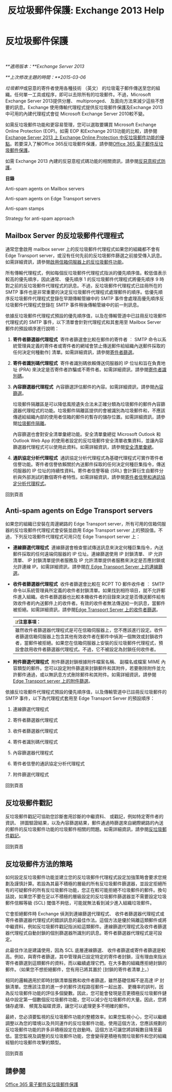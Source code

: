 ﻿---
title: '反垃圾郵件保護: Exchange 2013 Help'
TOCTitle: 反垃圾郵件保護
ms:assetid: 6af88a08-687d-40b1-8b22-80704184403d
ms:mtpsurl: https://technet.microsoft.com/zh-tw/library/JJ218660(v=EXCHG.150)
ms:contentKeyID: 50473436
ms.date: 05/21/2018
mtps_version: v=EXCHG.150
ms.translationtype: MT
---

# 反垃圾郵件保護

 

_**適用版本：**Exchange Server 2013_

_**上次修改主題的時間：**2015-03-06_

*垃圾郵件*或惡意的寄件者使用各種技術 （英文） 的垃圾電子郵件傳送至您的組織。任何單一工具或程序，即可以去除所有的垃圾郵件。不過，Microsoft Exchange Server 2013提供分層、 multipronged、 及面向方法來減少這些不想要的訊息。Exchange 使用傳輸代理程式提供反垃圾郵件保護及Exchange 2013中可用的內建代理程式會從 Microsoft Exchange Server 2010較不變。

如需反垃圾郵件功能和更容易管理，您可以選取要購買 Microsoft Exchange Online Protection (EOP)。如需 EOP 和Exchange 2013功能的比較，請參閱[Exchange Server 2013 上 Exchange Online Protection 中反垃圾郵件功能的優點](benefits-of-anti-spam-features-in-exchange-online-protection-over-exchange-server-2013-exchange-2013-help.md)。若要深入了解Office 365反垃圾郵件保護，請參閱[Office 365 電子郵件反垃圾郵件保護](https://support.office.com/en-us/article/office-365-email-anti-spam-protection-6a601501-a6a8-4559-b2e7-56b59c96a586?ui=en-us%26rs=en-us%26ad=us)。

如需 Exchange 2013 內建的反惡意程式碼功能的相關資訊，請參閱[反惡意程式防護](anti-malware-protection-exchange-2013-help.md)。

**目錄**

Anti-spam agents on Mailbox servers

Anti-spam agents on Edge Transport servers

Anti-spam stamps

Strategy for anti-spam approach

## Mailbox Server 的反垃圾郵件代理程式

通常您會啟用 mailbox server 上的反垃圾郵件代理程式如果您的組織都不會有 Edge Transport server，或沒有任何先前的反垃圾郵件篩選之前接受傳入訊息。如需詳細資訊，請參閱[啟用信箱伺服器上的反垃圾郵件功能](enable-anti-spam-functionality-on-mailbox-servers-exchange-2013-help.md)。

所有傳輸代理程式，例如每個反垃圾郵件代理程式指派的優先順序值。較低值表示較高的優先順序，因此通常、 優先順序 1 的反垃圾郵件代理程式將優先順序 9 時對之前的反垃圾郵件代理程式的訊息。不過，反垃圾郵件代理程式已註冊所在的 SMTP 事件也是非常重要的決定反垃圾郵件代理程式處理郵件的順序。低優先順序反垃圾郵件代理程式登錄在早期傳輸管線中的 SMTP 事件會處理高優先順序反垃圾郵件代理程式登錄在 SMTP 事件稍後傳輸管線中的前一則訊息。

依據反垃圾郵件代理程式預設的優先順序值，以及在傳輸管道中已註冊反垃圾郵件代理程式的 SMTP 事件，以下清單會針對代理程式和其套用至 Mailbox Server 郵件的預設順序進行說明：

1.  **寄件者篩選器代理程式**  寄件者篩選會比較在郵件的寄件者 ︰ SMTP 命令以系統管理員定義的寄件者或寄件者的網域會禁止傳送郵件給組織內送郵件採取的任何決定何種動作\] 清單。如需詳細資訊，請參閱[寄件者篩選](sender-filtering-exchange-2013-help.md)。

2.  **寄件者識別碼代理程式**  寄件者識別碼依賴傳送伺服器的 IP 位址和旨在負責地址 (PRA) 來決定是否寄件者詐騙或不寄件者。如需詳細資訊，請參閱[寄件者識別碼](sender-id-exchange-2013-help.md)。

3.  **內容篩選器代理程式**  內容篩選評估郵件的內容。如需詳細資訊，請參閱[內容篩選](content-filtering-exchange-2013-help.md)。
    
    垃圾郵件隔離區是可以降低風險遺失合法未正確分類為垃圾郵件的郵件內容篩選器代理程式的功能。垃圾郵件隔離區提供的會被識別為垃圾郵件和，不應該傳遞給組織內部的使用者信箱的郵件的暫存的儲存位置。如需詳細資訊，請參閱[垃圾郵件隔離](spam-quarantine-exchange-2013-help.md)。
    
    內容篩選也會對安全清單彙總功能。安全清單彙總從 Microsoft Outlook 和 Outlook Web App 的使用者設定的反垃圾郵件安全清單收集資料，並讓內容篩選器代理程式可以使用此資料。如需詳細資訊，請參閱[安全清單彙總](safelist-aggregation-exchange-2013-help.md)。

4.  **通訊協定分析代理程式**  通訊協定分析代理程式為基礎代理程式可實作寄件者信譽功能。寄件者信譽依賴關於內送郵件採取的任何決定何種巨集指令，傳送伺服器的 IP 位址的持續性資料。寄件者信譽等級 (SRL) 會計算衍生自郵件分析與外部測試的數個寄件者特性。如需詳細資訊，請參閱[寄件者信譽和通訊協定分析代理程式](sender-reputation-and-the-protocol-analysis-agent-exchange-2013-help.md)。

回到頁首

## Anti-spam agents on Edge Transport servers

如果您的組織已安裝在周邊網路的 Edge Transport server，所有可用的信箱伺服器的反垃圾郵件代理程式會安裝並啟用 Edge Transport server 上的預設值。不過，下列反垃圾郵件代理程式可用只在 Edge Transport server 上：

  - **連線篩選代理程式**  連線篩選會檢查嘗試傳送訊息來決定何種巨集指令，內送郵件採取的任何遠端伺服器的 IP 位址。連線篩選使用 IP 封鎖清單、 IP 允許清單、 IP 封鎖清單提供者服務及 IP 允許清單提供者服務來決定是否應封鎖或允許連線 IP。如需詳細資訊，請參閱[在 Edge Transport Server 上的連線篩選](connection-filtering-on-edge-transport-servers-exchange-2013-help.md)。

  - **收件者篩選器代理程式**  收件者篩選會比較在 RCPT TO 郵件收件者 ︰ SMTP 命令以系統管理員所定義的收件者封鎖清單。如果找到相符項目，就不允許郵件進入組織。收件者篩選器也比較本機收件者的目錄來決定是否傳送郵件給有效收件者的內送郵件上的收件者。有效的收件者無法傳送給一則訊息，當郵件被拒絕。如需詳細資訊，請參閱[Edge Transport Server 上的收件者篩選](recipient-filtering-on-edge-transport-servers-exchange-2013-help.md)。
    
    <table>
    <thead>
    <tr class="header">
    <th><img src="images/Bb124558.note(EXCHG.150).gif" title="注意事項" alt="注意事項" />注意事項：</th>
    </tr>
    </thead>
    <tbody>
    <tr class="odd">
    <td>雖然收件者篩選器代理程式是可在信箱伺服器上，您不應該進行設定。收件者篩選信箱伺服器上包含其他有效收件者在郵件中偵測一個無效或封鎖收件者，當郵件被拒絕。如果您在信箱伺服器上安裝的反垃圾郵件代理程式，預設會啟用收件者篩選器代理程式。不過，它不被設定為封鎖任何收件者。</td>
    </tr>
    </tbody>
    </table>


  - **附件篩選代理程式**  附件篩選封鎖根據附件檔案名稱、 副檔名或檔案 MIME 內容類型的郵件。您可以設定附件篩選來封鎖郵件和其附件，若要刪除附件並允許郵件通過，或以無訊息方式刪除郵件和其附件。如需詳細資訊，請參閱[Edge Transport server 上的附件篩選](attachment-filtering-on-edge-transport-servers-exchange-2013-help.md)。

依據反垃圾郵件代理程式預設的優先順序值，以及傳輸管道中已註冊反垃圾郵件的 SMTP 事件，以下為代理程式套用至 Edge Transport Server 的預設順序：

1.  連線篩選代理程式

2.  寄件者篩選器代理程式

3.  收件者篩選器代理程式

4.  寄件者識別碼代理程式

5.  內容篩選器代理程式

6.  寄件者信譽的通訊協定分析代理程式

7.  附件篩選代理程式

回到頁首

## 反垃圾郵件戳記

反垃圾郵件戳記可協助您診斷套用診斷的中繼資料、 或戳記，例如特定寄件者的資訊、 拼圖驗證結果，以及內容篩選結果，郵件通過時篩選來自網際網路的內送的郵件的反垃圾郵件功能的垃圾郵件相關的問題。如需詳細資訊，請參閱[反垃圾郵件戳記](anti-spam-stamps-exchange-2013-help.md)。

回到頁首

## 反垃圾郵件方法的策略

如何設定反垃圾郵件功能並建立您的反垃圾郵件代理程式設定加強策略會要求您規劃及謹慎計算。若設為其最不積極的層級的所有反垃圾郵件篩選器，並設定拒絕所有的可疑郵件的所有反垃圾郵件功能，您正在較可能拒絕不垃圾郵件的郵件。換句話說，如果您不要在足以不積極的層級設定的反垃圾郵件篩選器並不需要設定垃圾郵件信賴等級 (SCL) 閾值不夠低，可能就無法看到減少進入組織垃圾郵件。

它會拒絕郵件時 Exchange 偵測到連線篩選代理程式、 收件者篩選器代理程式或寄件者篩選器代理程式的錯誤訊息的最佳作法。這個方法是優於隔離這類郵件或將中繼資料，例如反垃圾郵件戳記指派給這類郵件。連線篩選代理程式及收件者篩選器代理程式自動封鎖的個別篩選器所識別的訊息。寄件者篩選器代理程式是可設定。

此最佳作法是建議使用，因為 SCL 底層連線篩選、 收件者篩選或寄件者篩選是較高。例如，與寄件者篩選，其中管理員已設定特定的寄件者封鎖，沒有理由來指派寄件者篩選到這類郵件的資料，而以繼續處理它們。在大多數的組織應拒絕封鎖的郵件。（如果您不想拒絕郵件，您有用已將其置於 \[封鎖的寄件者清單上。）

相同的邏輯適用於即時封鎖清單服務和收件者篩選，雖然基礎信賴不是高達 IP 封鎖清單。您應該注意的進一步的郵件流程路徑郵件一起出差、 更機率的誤判，因為反垃圾郵件功能的評估多個變數。因此，您可能會發現是否更積極反垃圾郵件鏈結中設定第一個數個反垃圾郵件功能，您可以減少在垃圾郵件的大量。因此，您將儲存處理、 頻寬及磁碟資源，讓您可以處理更多不明確的郵件。

最終，您必須要監視的反垃圾郵件功能的整體效率。如果您監視小心，您可以繼續調整以為您的環境以及共同運作的反垃圾郵件功能。使用這個方法，您應該規劃的反垃圾郵件功能的許多非積極設定在啟動時。這個方法可讓您將誤報數目降至最低。當您監視及調整的反垃圾郵件功能，您會變得更積極有關垃圾郵件和您的組織經驗的垃圾郵件攻擊的類型。

回到頁首

## 請參閱


[Office 365 電子郵件反垃圾郵件保護](https://support.office.com/en-us/article/office-365-email-anti-spam-protection-6a601501-a6a8-4559-b2e7-56b59c96a586?ui=en-us%26rs=en-us%26ad=us)

